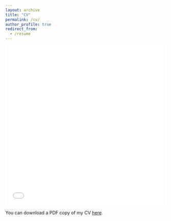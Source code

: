 ```yaml
---
layout: archive
title: "CV"
permalink: /cv/
author_profile: true
redirect_from:
  - /resume
---
```


<iframe src="/files/AValentim_CV_March21.pdf" width="100%" height="500" frameborder="no" border="0" marginwidth="0" marginheight="0"></iframe>

You can download a PDF copy of my CV [here](/files/AValentim_CV_March21.pdf).

